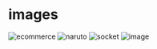# images
![ecommerce](https://github.com/shyamaldas-122/images/assets/83920184/e3e9be22-ba13-43ef-b67c-581bd3154405)
![naruto](https://github.com/shyamaldas-122/images/assets/83920184/1e21cb29-5105-4e81-903e-5f13cc55c6e6)
![socket](https://github.com/shyamaldas-122/images/assets/83920184/9118b2d8-8e68-4391-902c-6338580090d2)
![image](https://github.com/shyamaldas-122/images/assets/83920184/5d68b069-329e-4ee6-b722-46db510d62fb)

